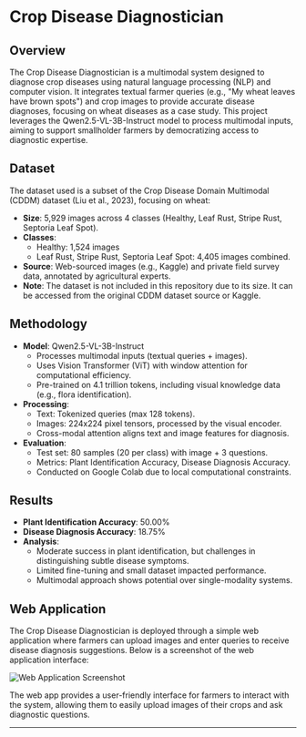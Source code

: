 # Crop Disease Diagnostician

## Overview
The Crop Disease Diagnostician is a multimodal system designed to diagnose crop diseases using natural language processing (NLP) and computer vision. It integrates textual farmer queries (e.g., "My wheat leaves have brown spots") and crop images to provide accurate disease diagnoses, focusing on wheat diseases as a case study. This project leverages the Qwen2.5-VL-3B-Instruct model to process multimodal inputs, aiming to support smallholder farmers by democratizing access to diagnostic expertise.

## Dataset
The dataset used is a subset of the Crop Disease Domain Multimodal (CDDM) dataset (Liu et al., 2023), focusing on wheat:
- **Size**: 5,929 images across 4 classes (Healthy, Leaf Rust, Stripe Rust, Septoria Leaf Spot).
- **Classes**:
  - Healthy: 1,524 images
  - Leaf Rust, Stripe Rust, Septoria Leaf Spot: 4,405 images combined.
- **Source**: Web-sourced images (e.g., Kaggle) and private field survey data, annotated by agricultural experts.
- **Note**: The dataset is not included in this repository due to its size. It can be accessed from the original CDDM dataset source or Kaggle.

## Methodology
- **Model**: Qwen2.5-VL-3B-Instruct
  - Processes multimodal inputs (textual queries + images).
  - Uses Vision Transformer (ViT) with window attention for computational efficiency.
  - Pre-trained on 4.1 trillion tokens, including visual knowledge data (e.g., flora identification).
- **Processing**:
  - Text: Tokenized queries (max 128 tokens).
  - Images: 224x224 pixel tensors, processed by the visual encoder.
  - Cross-modal attention aligns text and image features for diagnosis.
- **Evaluation**:
  - Test set: 80 samples (20 per class) with image + 3 questions.
  - Metrics: Plant Identification Accuracy, Disease Diagnosis Accuracy.
  - Conducted on Google Colab due to local computational constraints.

## Results
- **Plant Identification Accuracy**: 50.00%
- **Disease Diagnosis Accuracy**: 18.75%
- **Analysis**:
  - Moderate success in plant identification, but challenges in distinguishing subtle disease symptoms.
  - Limited fine-tuning and small dataset impacted performance.
  - Multimodal approach shows potential over single-modality systems.

## Web Application

The Crop Disease Diagnostician is deployed through a simple web application where farmers can upload images and enter queries to receive disease diagnosis suggestions. Below is a screenshot of the web application interface:

![Web Application Screenshot](../images/webapp.png)

The web app provides a user-friendly interface for farmers to interact with the system, allowing them to easily upload images of their crops and ask diagnostic questions.

---

